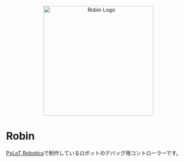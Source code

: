 <p align="center">
  <img
    height="300"
    alt="Robin Logo"
    src="robin_client/client/public/icon.svg"/>
</p>

# Robin

[PyLoT Robotics](https://pylot.kaijo-physics.club)で制作しているロボットのデバッグ用コントローラーです。